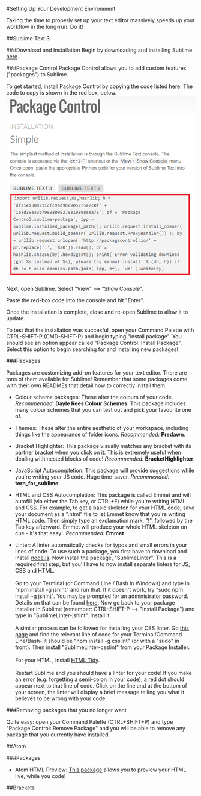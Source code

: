 #Setting Up Your Development Environment

Taking the time to properly set up your text editor massively speeds up your workflow in the long-run. Do it!

##Sublime Text 3

###Download and Installation
Begin by downloading and installing Sublime [here](https://www.sublimetext.com/).

###Package Control
Package Control allows you to add custom features ("packages") to Sublime. 

To get started, install Package Control by copying the code listed [here](https://packagecontrol.io/installation).
The code to copy is shown in the red box, below.
![Copy the code in the red box](../images/package-control.png)

Next, open Sublime. Select "View" --> "Show Console".

Paste the red-box code into the console and hit "Enter".

Once the installation is complete, close and re-open Sublime to allow it to update.

To test that the installation was succesful, open your Command Palette with CTRL-SHIFT-P (CMD-SHIFT-P) and begin typing "install package". You should see an option appear
called "Package Control: Install Package". Select this option to begin searching for and installing new packages!

###Packages

Packages are customizing add-on features for your text editor. There are tons of them available for Sublime! Remember that some packages come with their own READMEs that detail how to correctly install them.

* Colour scheme packages:
These alter the colours of your code. _Recommended:_ **Dayle Rees Colour Schemes**. This package includes many colour schemes that you can test out and pick your favourite one of.

* Themes:
These alter the entire aesthetic of your workspace, including things like the appearance of folder icons. _Recommended:_ **Predawn**.

* Bracket Highlighter:
This package visually matches any bracket with its partner bracket when you click on it. This is extremely useful when dealing with nested blocks of code! _Recommended:_ **BracketHighlighter**.

* JavaScript Autocompletion:
This package will provide suggestions while you're writing your JS code. Huge time-saver. _Recommended:_ **tern_for_sublime**

* HTML and CSS Autocompletion:
This package is called Emmet and will autofill (via either the Tab key, or CTRL+E) while you're writing HTML and CSS. For example, to get a basic skeleton for your HTML code, save your document as a ".html" file to let Emmet know that you're writing HTML code. Then simply type an exclamation mark, "!", followed by the Tab key afterward. Emmet will produce your whole HTML skeleton on cue - it's that easy!. _Recommended:_ **Emmet**

* Linter:
A linter automatically checks for typos and small errors in your lines of code. To use such a package, you first have to download and install [node.js](https://nodejs.org/en/). Now install the package, "SublimeLinter". This is a required first step, but you'll have to now install separate linters for JS, CSS and HTML.<br/><br/>Go to your Terminal (or Command Line / Bash in Windows) and type in "npm install -g jshint" and run that. If it doesn't work, try "sudo npm install -g jshint". You may be prompted for an administrator password. Details on that can be found [here](https://github.com/SublimeLinter/SublimeLinter-jshint). Now go back to your package installer in Sublime (remember: CTRL-SHIFT-P --> "Install Package") and type in "SublimeLinter-jshint". Install it.<br/><br/>A similar process can be followed for installing your CSS linter. Go [this page](https://github.com/SublimeLinter/SublimeLinter-csslint) and find the relevant line of code for your Terminal/Command Line/Bash- it should be "npm install -g csslint" (or with a "sudo" in front). Then install "SublimeLinter-csslint" from your Package Installer.<br/><br/>For your HTML, install [HTML Tidy](https://github.com/SublimeLinter/SublimeLinter-html-tidy).<br/><br/>Restart Sublime and you should have a linter for your code! If you make an error (e.g. forgetting a semi-colon in your code), a red dot should appear next to that line of code. Click on the line and at the bottom of your screen, the linter will display a brief message telling you what it believes to be wrong with your code.

###Removing packages that you no longer want

Quite easy: open your Command Palette (CTRL+SHIFT+P) and type "Package Control: Remove Package" and you will be able to remove any package that you currently have installed.


##Atom

###Packages
* Atom HTML Preview:
[This package](https://atom.io/packages/atom-html-preview) allows you to preview your HTML live, while you code!

##Brackets
